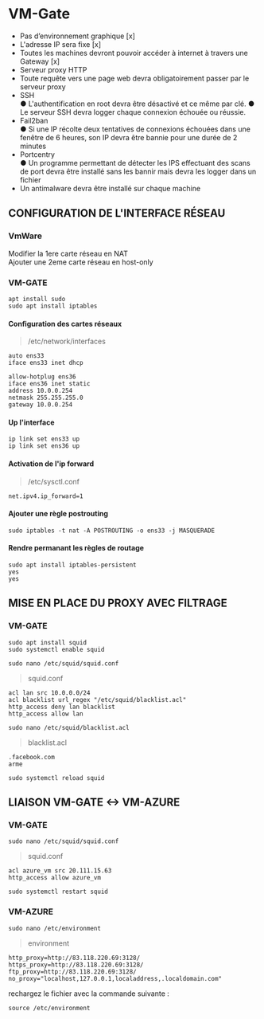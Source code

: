 # VM-Gate
- Pas d’environnement graphique [x]
- L'adresse IP sera fixe [x]
- Toutes les machines devront pouvoir accéder à internet à travers une Gateway [x]
- Serveur proxy HTTP  
- Toute requête vers une page web devra obligatoirement passer par le serveur proxy 
- SSH  
  ● L'authentification en root devra être désactivé et ce même par clé.
  ● Le serveur SSH devra logger chaque connexion échouée ou réussie.
- Fail2ban  
  ● Si une IP récolte deux tentatives de connexions échouées dans une fenêtre de 6
  heures, son IP devra être bannie pour une durée de 2 minutes
- Portcentry  
  ● Un programme permettant de détecter les IPS effectuant des scans de port devra être installé sans les bannir mais devra les logger dans un fichier
- Un antimalware devra être installé sur chaque machine

## CONFIGURATION DE L'INTERFACE RÉSEAU
### VmWare
Modifier la 1ere carte réseau en NAT  
Ajouter une 2eme carte réseau en host-only
### VM-GATE
```
apt install sudo
sudo apt install iptables
```
#### Configuration des cartes réseaux
> /etc/network/interfaces
```
auto ens33
iface ens33 inet dhcp

allow-hotplug ens36
iface ens36 inet static
address 10.0.0.254
netmask 255.255.255.0
gateway 10.0.0.254
```
#### Up l'interface
```
ip link set ens33 up
ip link set ens36 up
```
#### Activation de l'ip forward
> /etc/sysctl.conf
```
net.ipv4.ip_forward=1
```
#### Ajouter une règle postrouting
```
sudo iptables -t nat -A POSTROUTING -o ens33 -j MASQUERADE
```
#### Rendre permanant les règles de routage
```
sudo apt install iptables-persistent
yes
yes
```
## MISE EN PLACE DU PROXY AVEC FILTRAGE
### VM-GATE
``` 
sudo apt install squid  
sudo systemctl enable squid
```
```
sudo nano /etc/squid/squid.conf
```
> squid.conf
```
acl lan src 10.0.0.0/24
acl blacklist url_regex "/etc/squid/blacklist.acl"
http_access deny lan blacklist
http_access allow lan
```
```
sudo nano /etc/squid/blacklist.acl
```
> blacklist.acl
```
.facebook.com
arme
```
```
sudo systemctl reload squid
```
## LIAISON VM-GATE <-> VM-AZURE
### VM-GATE
```
sudo nano /etc/squid/squid.conf
```
> squid.conf
```
acl azure_vm src 20.111.15.63
http_access allow azure_vm
```
```
sudo systemctl restart squid
```
### VM-AZURE
```
sudo nano /etc/environment
```
> environment
```
http_proxy=http://83.118.220.69:3128/
https_proxy=http://83.118.220.69:3128/
ftp_proxy=http://83.118.220.69:3128/
no_proxy="localhost,127.0.0.1,localaddress,.localdomain.com"
```
rechargez le fichier avec la commande suivante :
```
source /etc/environment
```



